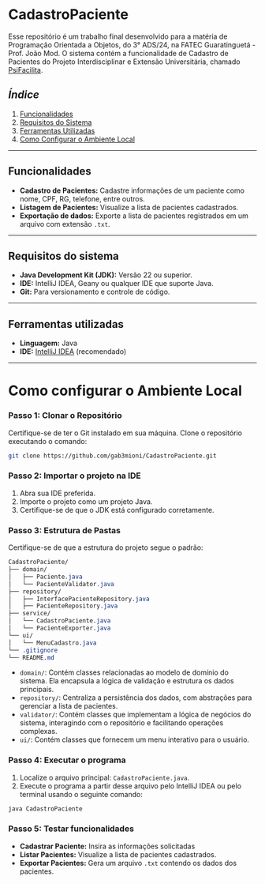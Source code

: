 # **CadastroPaciente**

Esse repositório é um trabalho final desenvolvido para a matéria de Programação Orientada a Objetos, do 3° ADS/24, 
na FATEC Guaratinguetá - Prof. João Mod. 
O sistema contém a funcionalidade de Cadastro de Pacientes do Projeto Interdisciplinar e Extensão Universitária, 
chamado [PsiFacilita](https://github.com/PsiFacilita).

## *Índice*
1. [Funcionalidades](#funcionalidades)
2. [Requisitos do Sistema](#requisitos-do-sistema)
3. [Ferramentas Utilizadas](#ferramentas-utilizadas)
4. [Como Configurar o Ambiente Local](#como-configurar-o-ambiente-local)

---

## **Funcionalidades**

- **Cadastro de Pacientes:** Cadastre informações de um paciente como nome, CPF, RG, telefone, entre outros.
- **Listagem de Pacientes:** Visualize a lista de pacientes cadastrados.
- **Exportação de dados:** Exporte a lista de pacientes registrados em um arquivo com extensão `.txt`.

---

## **Requisitos do sistema**

- **Java Development Kit (JDK):** Versão 22 ou superior.
- **IDE:** IntelliJ IDEA, Geany ou qualquer IDE que suporte Java.
- **Git:** Para versionamento e controle de código.

---

## **Ferramentas utilizadas**

- **Linguagem:** Java
- **IDE:** [IntelliJ IDEA](ttps://www.jetbrains.com/idea/) (recomendado)

---

# **Como configurar o Ambiente Local**

### **Passo 1: Clonar o Repositório**

Certifique-se de ter o Git instalado em sua máquina. Clone o repositório executando o comando:

```bash
git clone https://github.com/gab3mioni/CadastroPaciente.git
```

### **Passo 2: Importar o projeto na IDE**

1. Abra sua IDE preferida.
2. Importe o projeto como um projeto Java.
3. Certifique-se de que o JDK está configurado corretamente.

### **Passo 3: Estrutura de Pastas**

Certifique-se de que a estrutura do projeto segue o padrão:

```css
CadastroPaciente/
├── domain/
│   ├── Paciente.java
│   └── PacienteValidator.java
├── repository/
│   ├── InterfacePacienteRepository.java
│   ├── PacienteRepository.java
├── service/
│   └── CadastroPaciente.java
│   └── PacienteExporter.java
└── ui/
│   └── MenuCadastro.java
└── .gitignore
└── README.md
```

- `domain/`: Contém classes relacionadas ao modelo de domínio do sistema. Ela encapsula a lógica de validação e estrutura os dados principais.
- `repository/`: Centraliza a persistência dos dados, com abstrações para gerenciar a lista de pacientes. 
- `validator/`: Contém classes que implementam a lógica de negócios do sistema, interagindo com o repositório e facilitando operações complexas.
- `ui/`: Contém classes que fornecem um menu interativo para o usuário.

### **Passo 4: Executar o programa**

1. Localize o arquivo principal: `CadastroPaciente.java`.
2. Execute o programa a partir desse arquivo pelo IntelliJ IDEA ou pelo terminal usando o seguinte comando:
```bash
java CadastroPaciente
```

### **Passo 5: Testar funcionalidades**

- **Cadastrar Paciente:** Insira as informações solicitadas
- **Listar Pacientes:** Visualize a lista de pacientes cadastrados.
- **Exportar Pacientes:** Gera um arquivo `.txt` contendo os dados dos pacientes.

